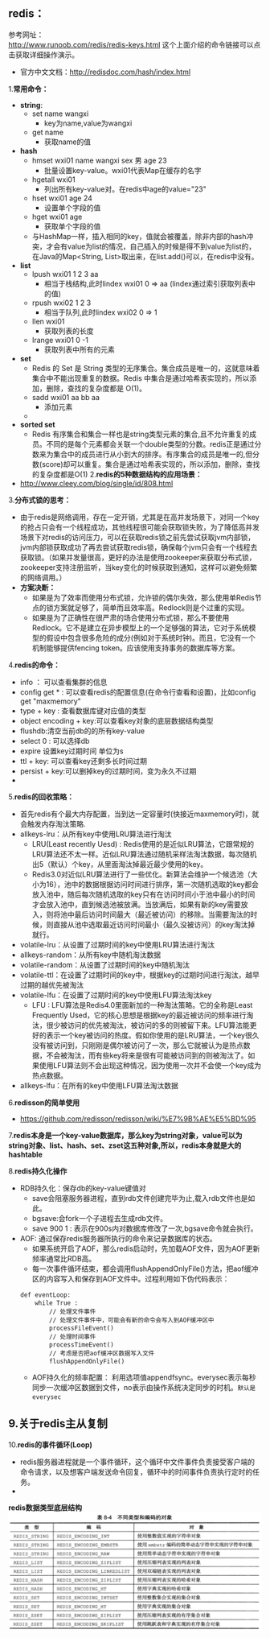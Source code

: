 ## redis：

参考网址：  
http://www.runoob.com/redis/redis-keys.html 这个上面介绍的命令链接可以点击获取详细操作演示。

- 官方中文文档：http://redisdoc.com/hash/index.html

1.**常用命令：**
- **string**:
    - set name wangxi  
        - key为name,value为wangxi
    - get name 
        - 获取name的值
- **hash**
    -  hmset wxi01 name wangxi sex 男 age 23  
        - 批量设置key-value。wxi01代表Map在缓存的名字
    - hgetall wxi01 
        - 列出所有key-value对。在redis中age的value="23"
    - hset wxi01 age 24  
        - 设置单个字段的值
    - hget wxi01 age    
        - 获取单个字段的值
    - 与HashMap一样，插入相同的key，值就会被覆盖，除非内部的hash冲突，才会有value为list的情况，自己插入的时候是得不到value为list的，在Java的Map<String, List<String>>取出来，在list.add()可以，在redis中没有。
- **list**
    - lpush wxi01 1 2 3 aa 
        - 相当于栈结构,此时lindex wxi01 0 => aa  (lindex通过索引获取列表中的值)
    - rpush wxi02 1 2 3
        - 相当于队列,此时lindex wxi02 0 => 1  
    - llen wxi01 
        - 获取列表的长度
    - lrange wxi01 0 -1
         - 获取列表中所有的元素
- **set**
    - Redis 的 Set 是 String 类型的无序集合。集合成员是唯一的，这就意味着集合中不能出现重复的数据。Redis 中集合是通过哈希表实现的，所以添加，删除，查找的复杂度都是 O(1)。
    - sadd wxi01 aa bb aa
        - 添加元素
    - 
- **sorted set**
    - Redis 有序集合和集合一样也是string类型元素的集合,且不允许重复的成员。不同的是每个元素都会关联一个double类型的分数。redis正是通过分数来为集合中的成员进行从小到大的排序。有序集合的成员是唯一的,但分数(score)却可以重复。集合是通过哈希表实现的，所以添加，删除，查找的复杂度都是O(1)
2.**redis的5种数据结构的应用场景：**
- http://www.cleey.com/blog/single/id/808.html

3.**分布式锁的思考：**
- 由于redis是网络调用，存在一定开销，尤其是在高并发场景下，对同一个key的抢占只会有一个线程成功，其他线程很可能会获取锁失败，为了降低高并发场景下对redis的访问压力，可以在获取redis锁之前先尝试获取jvm内部锁，jvm内部锁获取成功了再去尝试获取redis锁，确保每个jvm只会有一个线程去获取锁。（如果并发量很高，更好的办法是使用zookeeper来获取分布式锁，zookeeper支持注册监听，当key变化的时候获取到通知，这样可以避免频繁的网络调用。）
- **方案决断：**
    - 如果是为了效率而使用分布式锁，允许锁的偶尔失效，那么使用单Redis节点的锁方案就足够了，简单而且效率高。Redlock则是个过重的实现。
    - 如果是为了正确性在很严肃的场合使用分布式锁，那么不要使用Redlock。它不是建立在异步模型上的一个足够强的算法，它对于系统模型的假设中包含很多危险的成分(例如对于系统时钟)。而且，它没有一个机制能够提供fencing token。应该使用支持事务的数据库等方案。

4.**redis的命令：**
- info ： 可以查看集群的信息
- config get * : 可以查看redis的配置信息(在命令行查看和设置)，比如config get "maxmemory"
- type + key : 查看数据库键对应值的类型
- object encoding + key:可以查看key对象的底层数据结构类型
- flushdb:清空当前db的的所有key-value
- select 0 : 可以选择db
- expire 设置key过期时间 单位为s
- ttl + key: 可以查看key还剩多长时间过期
- persist + key:可以删掉key的过期时间，变为永久不过期
- 

5.**redis的回收策略：**
- 首先redis有个最大内存配置，当到达一定容量时(快接近maxmemory时)，就会触发内存淘汰策略.
- allkeys-lru：从所有key中使用LRU算法进行淘汰
    - LRU(Least recently Uesd) : Redis使用的是近似LRU算法，它跟常规的LRU算法还不太一样。近似LRU算法通过随机采样法淘汰数据，每次随机出5（默认）个key，从里面淘汰掉最近最少使用的key。
    - Redis3.0对近似LRU算法进行了一些优化。新算法会维护一个候选池（大小为16），池中的数据根据访问时间进行排序，第一次随机选取的key都会放入池中，随后每次随机选取的key只有在访问时间小于池中最小的时间才会放入池中，直到候选池被放满。当放满后，如果有新的key需要放入，则将池中最后访问时间最大（最近被访问）的移除。当需要淘汰的时候，则直接从池中选取最近访问时间最小（最久没被访问）的key淘汰掉就行。
- volatile-lru：从设置了过期时间的key中使用LRU算法进行淘汰
- allkeys-random：从所有key中随机淘汰数据
- volatile-random：从设置了过期时间的key中随机淘汰
- volatile-ttl：在设置了过期时间的key中，根据key的过期时间进行淘汰，越早过期的越优先被淘汰
- volatile-lfu：在设置了过期时间的key中使用LFU算法淘汰key
    - LFU : LFU算法是Redis4.0里面新加的一种淘汰策略。它的全称是Least Frequently Used，它的核心思想是根据key的最近被访问的频率进行淘汰，很少被访问的优先被淘汰，被访问的多的则被留下来。LFU算法能更好的表示一个key被访问的热度。假如你使用的是LRU算法，一个key很久没有被访问到，只刚刚是偶尔被访问了一次，那么它就被认为是热点数据，不会被淘汰，而有些key将来是很有可能被访问到的则被淘汰了。如果使用LFU算法则不会出现这种情况，因为使用一次并不会使一个key成为热点数据。
- allkeys-lfu：在所有的key中使用LFU算法淘汰数据

6.**redisson的简单使用**
- https://github.com/redisson/redisson/wiki/%E7%9B%AE%E5%BD%95

7.**redis本身是一个key-value数据库，那么key为string对象，value可以为string对象、list、hash、set、zset这五种对象,所以，redis本身就是大的hashtable**

8.**redis持久化操作**
- RDB持久化：保存db的key-value键值对
    - save会阻塞服务器进程，直到rdb文件创建完毕为止,载入rdb文件也是如此。
    - bgsave:会fork一个子进程去生成rdb文件。
    - save 900 1  : 表示在900s内对数据库修改了一次,bgsave命令就会执行。 
- AOF: 通过保存redis服务器所执行的命令来记录数据库的状态。
    - 如果系统开启了AOF，那么redis启动时，先加载AOF文件，因为AOF更新频率通常比RDB高。
    - 每一次事件循环结束，都会调用flushAppendOnlyFile()方法，把aof缓冲区的内容写入和保存到AOF文件中。过程利用如下伪代码表示：
    ```
    def eventLoop:
        while True : 
            // 处理文件事件
            // 处理文件事件中，可能会有新的命令会写入到AOF缓冲区中
            processFileEvent()
            // 处理时间事件
            processTimeEvent()
            // 考虑是否把aof缓冲区数据写入文件
            flushAppendOnlyFile()
    ```
    - AOF持久化的频率配置： 利用选项值appendfsync。everysec表示每秒同步一次缓冲区数据到文件，no表示由操作系统决定同步的时机。```默认是everysec```

9.**关于redis主从复制**
- 

10.**redis的事件循环(Loop)**
- redis服务器进程就是一个事件循环，这个循环中文件事件负责接受客户端的命令请求，以及想客户端发送命令回复，循环中的时间事件负责执行定时的任务。
- 

**redis数据类型底层结构**
<img src="../../imgs/redis底层数据结构.png"/>